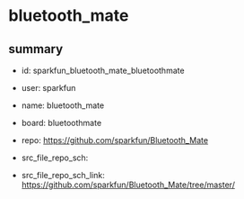 # bluetooth_mate
 
## summary 
* id: sparkfun_bluetooth_mate_bluetoothmate
* user: sparkfun
* name: bluetooth_mate
* board: bluetoothmate
* repo: https://github.com/sparkfun/Bluetooth_Mate



* src_file_repo_sch: 
* src_file_repo_sch_link: https://github.com/sparkfun/Bluetooth_Mate/tree/master/




